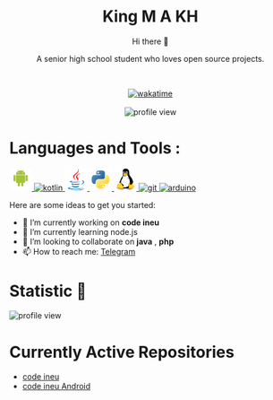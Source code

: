 <div align="center">
<h1>King M A KH </h1>
 <p>
Hi there 👋

A senior high school student who loves open source projects.
 </p>
 </br>
 
 
[![wakatime](https://wakatime.com/badge/user/43eac2f5-1234-4fd6-b3dc-18c096601467.svg)](https://wakatime.com/@43eac2f5-1234-4fd6-b3dc-18c096601467)

 <img align="center" src="https://github-profile-trophy.vercel.app/?username=king-m-a-kh-85&row=1" alt="profile view"/>
</div>


# Languages and Tools :

<p align="left">

<a href="https://developer.android.com" target="_blank">
 <img src="https://raw.githubusercontent.com/devicons/devicon/master/icons/android/android-original-wordmark.svg" alt="android" width="40" height="40"/>
</a>

<a href="https://kotlinlang.org" target="_blank">
 <img src="https://www.vectorlogo.zone/logos/kotlinlang/kotlinlang-icon.svg" alt="kotlin" width="40" height="40"/>
</a>

<a href="https://www.java.com" target="_blank">
 <img src="https://raw.githubusercontent.com/devicons/devicon/master/icons/java/java-original.svg" alt="java" width="40" height="40"/>
</a>

<a href="https://www.python.org" target="_blank">
 <img src="https://raw.githubusercontent.com/devicons/devicon/master/icons/python/python-original.svg" alt="python" width="40" height="40"/>
</a>

<a href="https://www.linux.org/" target="_blank">
 <img src="https://raw.githubusercontent.com/devicons/devicon/master/icons/linux/linux-original.svg" alt="linux" width="40" height="40"/>
</a>

<a href="https://git-scm.com/" target="_blank">
 <img src="https://www.vectorlogo.zone/logos/git-scm/git-scm-icon.svg" alt="git" width="40" height="40"/>
</a>

<a href="https://www.arduino.cc/" target="_blank">
 <img src="https://cdn.worldvectorlogo.com/logos/arduino-1.svg" alt="arduino" width="40" height="40"/>
 </a>
</p>

Here are some ideas to get you started:

- 🔭 I’m currently working on **code ineu**
- 🌱 I’m currently learning node.js
- 👯 I’m looking to collaborate on **java** , **php**
- 📫 How to reach me: [Telegram](https://t.me/king_m_a_kh)

# Statistic 🏅
![profile view](https://github-readme-stats.vercel.app/api?username=king-m-a-kh-85&show_icons=true&count_private=true&bg_color=00000000&text_color=808080&hide_border=true)
# Currently Active Repositories

- [code ineu](https://github.com/king-m-a-kh-85/code-ineu)
- [code ineu Android](https://github.com/king-m-a-kh-85/code-ineu-Android)
